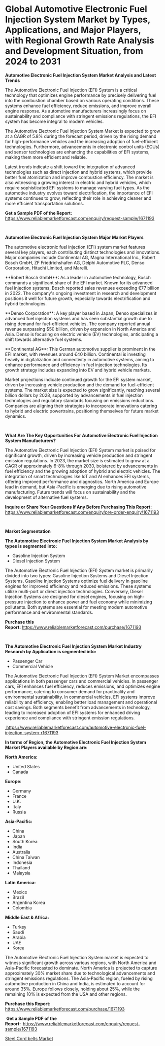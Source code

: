 <p><h1>Global Automotive Electronic Fuel Injection System Market by Types, Applications, and Major Players, with Regional Growth Rate Analysis and Development Situation, from 2024 to 2031</h1></p><p><strong>Automotive Electronic Fuel Injection System Market Analysis and Latest Trends</strong></p>
<p><p>The Automotive Electronic Fuel Injection (EFI) System is a critical technology that optimizes engine performance by precisely delivering fuel into the combustion chamber based on various operating conditions. These systems enhance fuel efficiency, reduce emissions, and improve overall engine response. As automotive manufacturers increasingly focus on sustainability and compliance with stringent emissions regulations, the EFI system has become integral to modern vehicles.</p><p>The Automotive Electronic Fuel Injection System Market is expected to grow at a CAGR of 5.8% during the forecast period, driven by the rising demand for high-performance vehicles and the increasing adoption of fuel-efficient technologies. Furthermore, advancements in electronic control units (ECUs) and sensor technologies are enhancing the capabilities of EFI systems, making them more efficient and reliable.</p><p>Latest trends indicate a shift toward the integration of advanced technologies such as direct injection and hybrid systems, which provide better fuel atomization and improve combustion efficiency. The market is also witnessing a growing interest in electric and hybrid vehicles, which require sophisticated EFI systems to manage varying fuel types. As the automotive industry evolves toward electrification, the importance of EFI systems continues to grow, reflecting their role in achieving cleaner and more efficient transportation solutions.</p></p>
<p><strong>Get a Sample PDF of the Report:&nbsp;</strong> <a href="https://www.reliablemarketforecast.com/enquiry/request-sample/1671193?utm_campaign=1885&utm_medium=2&utm_source=Github&utm_content=ia&utm_term=27122024&utm_id=automotive-electronic-fuel-injection-system">https://www.reliablemarketforecast.com/enquiry/request-sample/1671193</a></p>
<p>&nbsp;</p>
<p><strong>Automotive Electronic Fuel Injection System Major Market Players</strong></p>
<p><p>The automotive electronic fuel injection (EFI) system market features several key players, each contributing distinct technologies and innovations. Major companies include Continental AG, Magna International Inc., Robert Bosch GmbH, ZF Friedrichshafen AG, Delphi Automotive PLC, Denso Corporation, Hitachi Limited, and Marelli.</p><p>**Robert Bosch GmbH**: As a leader in automotive technology, Bosch commands a significant share of the EFI market. Known for its advanced fuel injection systems, Bosch reported sales revenues exceeding €77 billion in 2022. The company's ongoing investment in research and development positions it well for future growth, especially towards electrification and hybrid technologies.</p><p>**Denso Corporation**: A key player based in Japan, Denso specializes in advanced fuel injection systems and has seen substantial growth due to rising demand for fuel-efficient vehicles. The company reported annual revenue surpassing $50 billion, driven by expansion in North America and Asia. Denso is focusing on electric vehicle (EV) technologies, anticipating a shift towards alternative fuel systems.</p><p>**Continental AG**: This German automotive supplier is prominent in the EFI market, with revenues around €40 billion. Continental is investing heavily in digitalization and connectivity in automotive systems, aiming to enhance performance and efficiency in fuel injection technologies. Its growth strategy includes expanding into EV and hybrid vehicle markets.</p><p>Market projections indicate continued growth for the EFI system market, driven by increasing vehicle production and the demand for fuel-efficient systems. The market size is expected to grow significantly, reaching several billion dollars by 2028, supported by advancements in fuel injection technologies and regulatory standards focusing on emissions reductions. Companies are aligning their strategies to incorporate innovations catering to hybrid and electric powertrains, positioning themselves for future market dynamics.</p></p>
<p>&nbsp;</p>
<p><strong>What Are The Key Opportunities For Automotive Electronic Fuel Injection System Manufacturers?</strong></p>
<p><p>The Automotive Electronic Fuel Injection (EFI) System market is poised for significant growth, driven by increasing vehicle production and stringent emission regulations. In 2023, the market size is estimated to grow at a CAGR of approximately 6-8% through 2030, bolstered by advancements in fuel efficiency and the growing adoption of hybrid and electric vehicles. The integration of smart technologies like IoT and AI enhances EFI systems, offering improved performance and diagnostics. North America and Europe lead in demand, but Asia-Pacific is emerging due to rising automotive manufacturing. Future trends will focus on sustainability and the development of alternative fuel systems.</p></p>
<p><strong>Inquire or Share Your Questions If Any Before Purchasing This Report:</strong> <a href="https://www.reliablemarketforecast.com/enquiry/pre-order-enquiry/1671193?utm_campaign=1885&utm_medium=2&utm_source=Github&utm_content=ia&utm_term=27122024&utm_id=automotive-electronic-fuel-injection-system">https://www.reliablemarketforecast.com/enquiry/pre-order-enquiry/1671193</a></p>
<p>&nbsp;</p>
<p><strong>Market Segmentation</strong></p>
<p><strong>The Automotive Electronic Fuel Injection System Market Analysis by types is segmented into:</strong></p>
<p><ul><li>Gasoline Injection System</li><li>Diesel Injection System</li></ul></p>
<p><p>The Automotive Electronic Fuel Injection (EFI) System market is primarily divided into two types: Gasoline Injection Systems and Diesel Injection Systems. Gasoline Injection Systems optimize fuel delivery in gasoline engines for improved efficiency and reduced emissions. These systems utilize multi-port or direct injection technologies. Conversely, Diesel Injection Systems are designed for diesel engines, focusing on high-pressure injection to enhance power and fuel economy while minimizing pollutants. Both systems are essential for meeting modern automotive performance and environmental standards.</p></p>
<p><strong>Purchase this Report:&nbsp;</strong><a href="https://www.reliablemarketforecast.com/purchase/1671193?utm_campaign=1885&utm_medium=2&utm_source=Github&utm_content=ia&utm_term=27122024&utm_id=automotive-electronic-fuel-injection-system">https://www.reliablemarketforecast.com/purchase/1671193</a></p>
<p>&nbsp;</p>
<p><strong>The Automotive Electronic Fuel Injection System Market Industry Research by Application is segmented into:</strong></p>
<p><ul><li>Passenger Car</li><li>Commercial Vehicle</li></ul></p>
<p><p>The Automotive Electronic Fuel Injection (EFI) System Market encompasses applications in both passenger cars and commercial vehicles. In passenger cars, EFI enhances fuel efficiency, reduces emissions, and optimizes engine performance, catering to consumer demand for practicality and environmental sustainability. In commercial vehicles, EFI systems improve reliability and efficiency, enabling better load management and operational cost savings. Both segments benefit from advancements in technology, leading to increased adoption of EFI systems for enhanced driving experience and compliance with stringent emission regulations.</p></p>
<p><a href="https://www.reliablemarketforecast.com/automotive-electronic-fuel-injection-system-r1671193?utm_campaign=1885&utm_medium=2&utm_source=Github&utm_content=ia&utm_term=27122024&utm_id=automotive-electronic-fuel-injection-system">&nbsp;https://www.reliablemarketforecast.com/automotive-electronic-fuel-injection-system-r1671193</a></p>
<p><strong>In terms of Region, the Automotive Electronic Fuel Injection System Market Players available by Region are:</strong></p>
<p>
    <p> <strong> North America: </strong>
        <ul>
            <li>United States</li>
            <li>Canada</li>
        </ul>
        </p> 
    <p> <strong> Europe: </strong>
        <ul>
            <li>Germany</li>
            <li>France</li>
            <li>U.K.</li>
            <li>Italy</li>
            <li>Russia</li>
        </ul>
        </p> 
    <p> <strong> Asia-Pacific: </strong>
        <ul>
            <li>China</li>
            <li>Japan</li>
            <li>South Korea</li>
            <li>India</li>
            <li>Australia</li>
            <li>China Taiwan</li>
            <li>Indonesia</li>
            <li>Thailand</li>
            <li>Malaysia</li>
        </ul>
        </p> 
    <p> <strong> Latin America: </strong>
        <ul>
            <li>Mexico</li>
            <li>Brazil</li>
            <li>Argentina Korea</li>
            <li>Colombia</li>
        </ul>
        </p> 
    <p> <strong> Middle East & Africa: </strong>
        <ul>
            <li>Turkey</li>
            <li>Saudi</li>
            <li>Arabia</li>
            <li>UAE</li>
            <li>Korea</li>
        </ul>
    </p>
    </p>
<p><p>The Automotive Electronic Fuel Injection System market is expected to witness significant growth across various regions, with North America and Asia-Pacific forecasted to dominate. North America is projected to capture approximately 30% market share due to technological advancements and stringent emissions regulations. The Asia-Pacific region, fueled by rising automotive production in China and India, is estimated to account for around 35%. Europe follows closely, holding about 25%, while the remaining 10% is expected from the USA and other regions.</p></p>
<p><strong>Purchase this Report: </strong><a href="https://www.reliablemarketforecast.com/purchase/1671193?utm_campaign=1885&utm_medium=2&utm_source=Github&utm_content=ia&utm_term=27122024&utm_id=automotive-electronic-fuel-injection-system">https://www.reliablemarketforecast.com/purchase/1671193</a></p>
<p>&nbsp;<strong>Get a Sample PDF of the Report:&nbsp;&nbsp;</strong><a href="https://www.reliablemarketforecast.com/enquiry/request-sample/1671193?utm_campaign=1885&utm_medium=2&utm_source=Github&utm_content=ia&utm_term=27122024&utm_id=automotive-electronic-fuel-injection-system">https://www.reliablemarketforecast.com/enquiry/request-sample/1671193</a></p>
<p><strong></strong></p>
<p><p><a href="https://github.com/sofayahoo2023/Market-Research-Report-List-6/blob/main/steel-cord-belts-market.md?utm_campaign=1885&utm_medium=2&utm_source=Github&utm_content=ia&utm_term=27122024&utm_id=automotive-electronic-fuel-injection-system">Steel Cord belts Market</a></p></p>